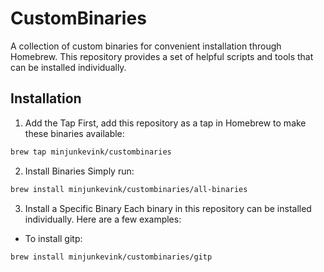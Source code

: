 # CustomBinaries

A collection of custom binaries for convenient installation through Homebrew. This repository provides a set of helpful scripts and tools that can be installed individually.

## Installation

1. Add the Tap
First, add this repository as a tap in Homebrew to make these binaries available:

```bash
brew tap minjunkevink/custombinaries
```

2. Install Binaries
Simply run:

```bash
brew install minjunkevink/custombinaries/all-binaries
```

3. Install a Specific Binary
Each binary in this repository can be installed individually. Here are a few examples:

- To install gitp:

```bash
brew install minjunkevink/custombinaries/gitp
```